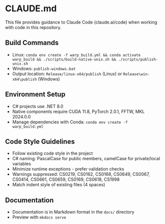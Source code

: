 # CLAUDE.md

This file provides guidance to Claude Code (claude.ai/code) when working with code in this repository.

## Build Commands
- Linux: `conda env create -f warp_build.yml && conda activate warp_build && ./scripts/build-native-unix.sh && ./scripts/publish-unix.sh`
- Windows: `publish-windows.bat`
- Output location: `Release/linux-x64/publish` (Linux) or `Release\win-x64\publish` (Windows)

## Environment Setup
- C# projects use .NET 8.0
- Native components require CUDA 11.8, PyTorch 2.0.1, FFTW, MKL 2024.0.0
- Manage dependencies with Conda: `conda env create -f warp_build.yml`

## Code Style Guidelines
- Follow existing code style in the project
- C# naming: PascalCase for public members, camelCase for private/local variables
- Minimize runtime exceptions - prefer validation checks
- Warnings suppressed: CS0219, CS0162, CS0168, CS0649, CS0067, CS0414, CS0661, CS0659, CS0169, CS0618, CS1998
- Match indent style of existing files (4 spaces)

## Documentation
- Documentation is in Markdown format in the `docs/` directory
- Preview with `mkdocs serve`